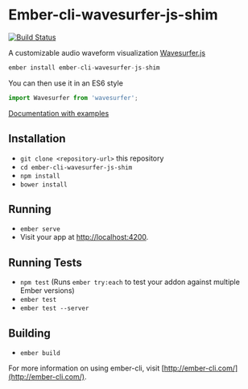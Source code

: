 # Ember-cli-wavesurfer-js-shim

[![Build Status](https://travis-ci.org/chrism/ember-cli-wavesurfer-js-shim.svg?branch=master)](https://travis-ci.org/chrism/ember-cli-wavesurfer-js-shim)

A customizable audio waveform visualization <a href="https://wavesurfer-js.org">Wavesurfer.js</a>

```js
ember install ember-cli-wavesurfer-js-shim
```

You can then use it in an ES6 style

```js
import Wavesurfer from 'wavesurfer';
```

[Documentation with examples](http://chrismasters.net/ember-cli-wavesurfer-js-shim/)

## Installation

* `git clone <repository-url>` this repository
* `cd ember-cli-wavesurfer-js-shim`
* `npm install`
* `bower install`

## Running

* `ember serve`
* Visit your app at [http://localhost:4200](http://localhost:4200).

## Running Tests

* `npm test` (Runs `ember try:each` to test your addon against multiple Ember versions)
* `ember test`
* `ember test --server`

## Building

* `ember build`

For more information on using ember-cli, visit [http://ember-cli.com/](http://ember-cli.com/).

